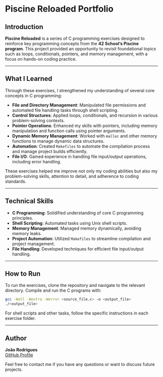 # Piscine Reloaded Portfolio

## Introduction

**Piscine Reloaded** is a series of C programming exercises designed to reinforce key programming concepts from the **42 School’s Piscine program**. This project provided an opportunity to revisit foundational topics such as loops, conditionals, pointers, and memory management, with a focus on hands-on coding practice.

---

## What I Learned

Through these exercises, I strengthened my understanding of several core concepts in C programming:

- **File and Directory Management**: Manipulated file permissions and automated file handling tasks through shell scripting.
- **Control Structures**: Applied loops, conditionals, and recursion in various problem-solving contexts.
- **Pointer Operations**: Enhanced my skills with pointers, including memory manipulation and function calls using pointer arguments.
- **Dynamic Memory Management**: Worked with `malloc` and other memory functions to manage dynamic data structures.
- **Automation**: Created `Makefiles` to automate the compilation process and manage project builds efficiently.
- **File I/O**: Gained experience in handling file input/output operations, including error handling.

These exercises helped me improve not only my coding abilities but also my problem-solving skills, attention to detail, and adherence to coding standards.

---

## Technical Skills

- **C Programming**: Solidified understanding of core C programming principles.
- **Shell Scripting**: Automated tasks using Unix shell scripts.
- **Memory Management**: Managed memory dynamically, avoiding memory leaks.
- **Project Automation**: Utilized `Makefiles` to streamline compilation and project management.
- **File Handling**: Developed techniques for efficient file input/output handling.

---

## How to Run

To run the exercises, clone the repository and navigate to the relevant directory. Compile and run the C programs with:

```bash
gcc -Wall -Wextra -Werror <source_file.c> -o <output_file>
./<output_file>
```

For shell scripts and other tasks, follow the specific instructions in each exercise folder.

---

## Author

**João Rodrigues**  
[GitHub Profile](https://github.com/joaorodrigues3099)

Feel free to contact me if you have any questions or want to discuss future projects.
